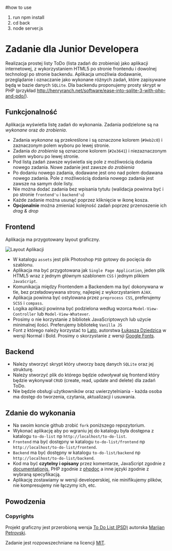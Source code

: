 #how to use
1. run npm install
2. cd back
3. node server.js




# Zadanie dla Junior Developera

Realizacja prostej listy ToDo (lista zadań do zrobienia) jako aplikacji internetowej, z wykorzystaniem HTML5 po stronie frontendu i dowolnej technologi po stronie backendu. Aplikacja umożliwia dodawanie, przeglądanie i oznaczanie jako wykonane różnych zadań, które zapisywane będą w bazie danych `SQLite`.
Dla backendu proponujemy prosty skrypt w PHP (przykład http://henryranch.net/software/ease-into-sqlite-3-with-php-and-pdo/).

## Funkcjonalność 
Aplikacja wyświetla listę zadań do wykonania. Zadania podzielone są na *wykonane* oraz *do zrobienia*. 
  - Zadania *wykonane* są przekreślone i są oznaczone kolorem (`#9eb2c0`) i zaznaczonym polem wyboru po lewej stronie.  
  - Zadania *do zrobienia* są oznaczone kolorem (`#2e3641`) i niezaznaczonym polem wyboru po lewej stronie. 
  - Pod listą zadań zawsze wyświetla się pole z możliwością dodania nowego zadania. Nowe zadanie jest zawsze *do zrobienia*
  - Po dodaniu nowego zadania, dodawane jest ono nad polem dodawana nowego zadania. Pole z możliwością dodania nowego zadania jest zawsze na samym dole listy. 
  - Nie można dodać zadania bez wpisania tytułu (walidacja powinna być i po stronie `frontend'u` i `backend'u`)
  - Każde zadanie można usunąć poprzez kliknięcie w ikonę kosza.
  - **Opcjonalnie** można zmieniać kolejność zadań poprzez przenoszenie ich *drag & drop*
  
## Frontend
Aplikacja ma przygotowany layout graficzny.

![Layout Aplikacji](https://www.dropbox.com/s/bpah0svytmw78ie/to-do-list.png?dl=1&a) 

  - W katalogu `assets` jest plik Photoshop `PSD` gotowy do pocięcia do szablonu. 
  - Aplikacja ma być przygotowana jak `Single Page Application`, jeden plik HTML5 wraz z jednym głównym szablonem `CSS` i jednym plikiem `JavaScript`. 
  - Komunikacja między Frontendem a Backendem ma być dokonywana w tle, bez przeładowywana strony, najlepiej z wykorzystaniem `AJAX`. 
  - Aplikacja powinna być ostylowana przez `preprocess CSS`, preferujemy `SCSS` i `compass`.  
  - Logika aplikacji powinna być podzielona według wzorca `Model-View-Controller` lub `Model-View-Whatever`.
  - Prosimy o nie korzystanie z bibliotek JavaScriptowych lub użycie minimalnej ilości. Preferujemy bibliotekę `Vanilla JS`
  - Font z którego należy korzystać to [Lato](https://www.google.com/fonts#UsePlace:use/Collection:Lato), autorstwa [Łukasza Dziedzica](http://www.lukaszdziedzic.eu/) w wersji Normal i Bold. Prosimy o skorzystanie z wersji [Google Fonts](https://www.google.com/fonts#UsePlace:use/Collection:Lato).
  
## Backend 
  - Należy stworzyć skrypt który utworzy bazę danych `SQLite` oraz jej strukturę.
  - Należy stworzyć plik do którego będzie odwoływał się frontend który będzie wykonywał `CRUD` (create, read, update and delete) dla zadań ToDo. 
  - Nie będzie obsługi użytkowników oraz uwierzytelniania - każda osoba ma dostęp do tworzenia, czytania, aktualizacji i usuwania.
  
## Zdanie do wykonania 
  - Na swoim koncie github zrobić `fork` poniższego repozytorium.
  - Wykonać aplikację aby po wgraniu jej do katalogu była dostępna z katalogu `to-do-list` np `http://localhost/to-do-list`.
  - `Frontend` ma być dostępny w katalogu `to-do-list/frontend` np `http://localhost/to-do-list/frontend`.
  - `Backend` ma być dostępny w katalogu `to-do-list/backend` np `http://localhost/to-do-list/backend`.
  - Kod ma być **czytelny i opisany** przez komentarze, JavaScript zgodnie z [documentationjs](https://github.com/documentationjs/documentation/blob/master/docs/GETTING_STARTED.md), PHP zgodnie z [phpdoc](https://www.phpdoc.org/docs/latest/getting-started/your-first-set-of-documentation.html) a inne języki zgodnie z wybraną specyfikacją.
  - Aplikację zostawiamy w wersji developerskiej, nie minifikujemy plików, nie kompresujemy nie łączymy ich, etc.
  
## Powodzenia

### Copyrights

Projekt graficzny jest przerobioną wersja [To Do List (PSD)](https://www.behance.net/gallery/10852567/To-Do-List-(PSD)) autorska [Marijan Petrovski](https://www.behance.net/psdchat).

Zadanie jest rozpowszechniane na licencji [MIT](https://opensource.org/licenses/MIT).
